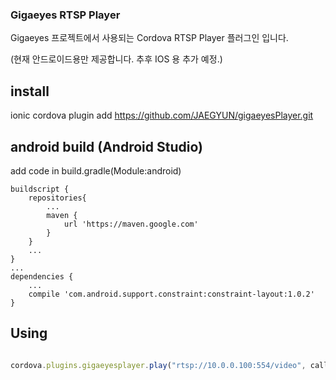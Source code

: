 

### Gigaeyes RTSP Player 

Gigaeyes 프로젝트에서 사용되는 Cordova RTSP Player 플러그인 입니다.

(현재 안드로이드용만 제공합니다. 추후 IOS 용 추가 예정.)

## install
ionic cordova plugin add https://github.com/JAEGYUN/gigaeyesPlayer.git

## android build (Android Studio)

add code in build.gradle(Module:android)

```
buildscript {
    repositories{
        ...
        maven {
            url 'https://maven.google.com'
        }
    }
    ...
}
...
dependencies {
    ...
    compile 'com.android.support.constraint:constraint-layout:1.0.2'
}     
```

## Using

``` javascript

cordova.plugins.gigaeyesplayer.play("rtsp://10.0.0.100:554/video", callbackSucces, callbackError);



```


